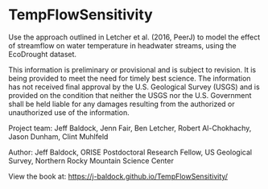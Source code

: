 # TempFlowSensitivity
Use the approach outlined in Letcher et al. (2016, PeerJ) to model the effect of streamflow on water temperature in headwater streams, using the EcoDrought dataset. 

This information is preliminary or provisional and is subject to revision. It is being provided to meet the need for timely best science. The information has not received final approval by the U.S. Geological Survey (USGS) and is provided on the condition that neither the USGS nor the U.S. Government shall be held liable for any damages resulting from the authorized or unauthorized use of the information.

Project team: Jeff Baldock, Jenn Fair, Ben Letcher, Robert Al-Chokhachy, Jason Dunham, Clint Muhlfeld

Author: Jeff Baldock, ORISE Postdoctoral Research Fellow, US Geological Survey, Northern Rocky Mountain Science Center

View the book at: <https://j-baldock.github.io/TempFlowSensitivity/>